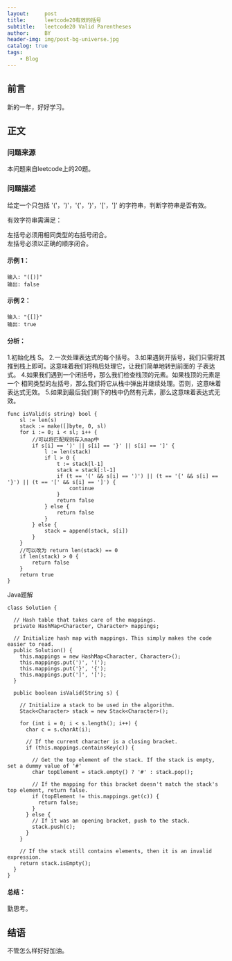 ```yaml
---
layout:     post
title:      leetcode20有效的括号
subtitle:   leetcode20 Valid Parentheses
author:     BY
header-img: img/post-bg-universe.jpg
catalog: true
tags:
    - Blog
---
```



## 前言

新的一年，好好学习。

## 正文

### 问题来源

本问题来自leetcode上的20题。

### 问题描述

给定一个只包括 '('，')'，'{'，'}'，'['，']' 的字符串，判断字符串是否有效。  

有效字符串需满足：  

左括号必须用相同类型的右括号闭合。  
左括号必须以正确的顺序闭合。

#### 示例 1：
```
输入: "([)]"
输出: false
```

#### 示例 2：
```
输入: "{[]}"
输出: true
```

#### 分析：
1.初始化栈 S。
2.一次处理表达式的每个括号。
3.如果遇到开括号，我们只需将其推到栈上即可。这意味着我们将稍后处理它，让我们简单地转到前面的 子表达式。
4.如果我们遇到一个闭括号，那么我们检查栈顶的元素。如果栈顶的元素是一个 相同类型的左括号，那么我们将它从栈中弹出并继续处理。否则，这意味着表达式无效。
5.如果到最后我们剩下的栈中仍然有元素，那么这意味着表达式无效。
```
func isValid(s string) bool {
    sl := len(s)
    stack := make([]byte, 0, sl)
    for i := 0; i < sl; i++ {
        //可以将匹配规则存入map中
        if s[i] == ')' || s[i] == '}' || s[i] == ']' {
            l := len(stack)
            if l > 0 {
                t := stack[l-1]
                stack = stack[:l-1]
                if (t == '(' && s[i] == ')') || (t == '{' && s[i] == '}') || (t == '[' && s[i] == ']') {
                    continue
                }
                return false
            } else {
                return false
            }
        } else {
            stack = append(stack, s[i])
        }
    }
    //可以改为 return len(stack) == 0
    if len(stack) > 0 {
        return false
    }
    return true
}
```
Java题解
```
class Solution {

  // Hash table that takes care of the mappings.
  private HashMap<Character, Character> mappings;

  // Initialize hash map with mappings. This simply makes the code easier to read.
  public Solution() {
    this.mappings = new HashMap<Character, Character>();
    this.mappings.put(')', '(');
    this.mappings.put('}', '{');
    this.mappings.put(']', '[');
  }

  public boolean isValid(String s) {

    // Initialize a stack to be used in the algorithm.
    Stack<Character> stack = new Stack<Character>();

    for (int i = 0; i < s.length(); i++) {
      char c = s.charAt(i);

      // If the current character is a closing bracket.
      if (this.mappings.containsKey(c)) {

        // Get the top element of the stack. If the stack is empty, set a dummy value of '#'
        char topElement = stack.empty() ? '#' : stack.pop();

        // If the mapping for this bracket doesn't match the stack's top element, return false.
        if (topElement != this.mappings.get(c)) {
          return false;
        }
      } else {
        // If it was an opening bracket, push to the stack.
        stack.push(c);
      }
    }

    // If the stack still contains elements, then it is an invalid expression.
    return stack.isEmpty();
  }
}
```
#### 总结：
勤思考。  

## 结语
不管怎么样好好加油。

